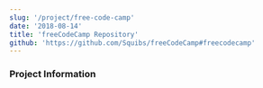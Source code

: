 ```yaml
---
slug: '/project/free-code-camp'
date: '2018-08-14'
title: 'freeCodeCamp Repository'
github: 'https://github.com/Squibs/freeCodeCamp#freecodecamp'
---
```


### Project Information
